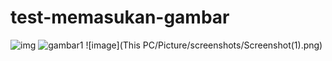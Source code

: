 # test-memasukan-gambar

![img](sreenshot/gambar1.png)
![gambar1](sreenshoot/gambar1.png)
![image](This PC/Picture/screenshots/Screenshot(1).png)